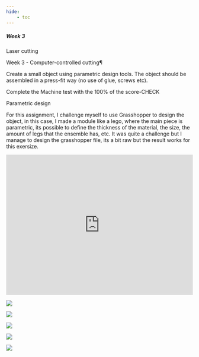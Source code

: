 ```yaml
---
hide:
    - toc
---
```


##### Week 3

Laser cutting 


Week 3 - Computer-controlled cutting¶

Create a small object using parametric design tools. The object should be assembled in a press-fit way (no use of glue, screws etc).

Complete the Machine test with the 100% of the score-CHECK

Parametric design

For this assignment, I challenge myself to use Grasshopper to design the object, in this case, I made a module like a lego, where the main piece is parametric, its possible to define the thickness of the material, the size, the amount of legs that the ensemble has, etc. It was quite a challenge but I manage to design the grasshopper file, its a bit raw but the result works for this exersize.

<div style="padding:75% 0 0 0;position:relative;"><iframe src="https://player.vimeo.com/video/678156292?h=6762255191&amp;badge=0&amp;autopause=0&amp;player_id=0&amp;app_id=58479" frameborder="0" allow="autoplay; fullscreen; picture-in-picture" allowfullscreen style="position:absolute;top:0;left:0;width:100%;height:100%;" title="Grasshopper Module"></iframe></div><script src="https://player.vimeo.com/api/player.js"></script>

![](../images/MC3_1.png)


![](../images/MC3_2.png)

![](../images/MC3_3.png)

![](../images/MC3_4.png)

![](../images/MC3_5.gif)










